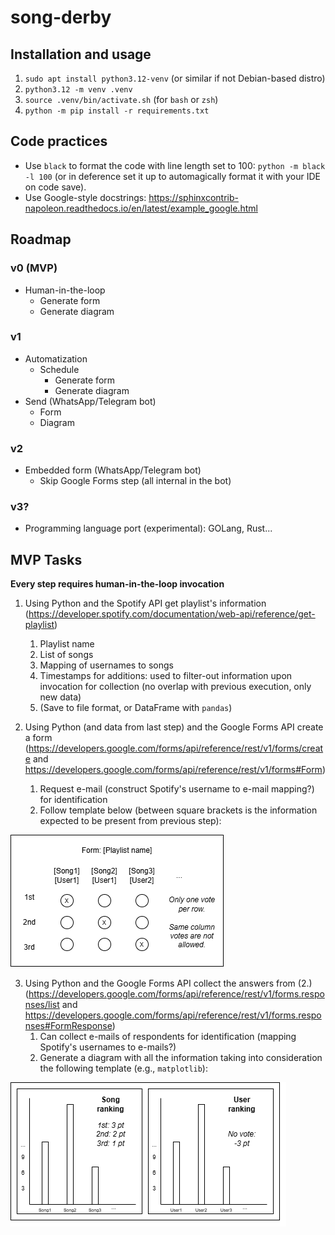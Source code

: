 # song-derby

## Installation and usage

1. `sudo apt install python3.12-venv` (or similar if not Debian-based distro)
2. `python3.12 -m venv .venv`
3. `source .venv/bin/activate.sh` (for `bash` or `zsh`)
4. `python -m pip install -r requirements.txt`

## Code practices

- Use `black` to format the code with line length set to 100: `python -m black -l 100` (or in deference set it up to automagically format it with your IDE on code save).
- Use Google-style docstrings: https://sphinxcontrib-napoleon.readthedocs.io/en/latest/example_google.html

## Roadmap

### v0 (MVP)

- Human-in-the-loop
  - Generate form
  - Generate diagram

### v1

- Automatization
  - Schedule
    - Generate form
    - Generate diagram
- Send (WhatsApp/Telegram bot)
  - Form
  - Diagram

### v2

- Embedded form (WhatsApp/Telegram bot)
  - Skip Google Forms step (all internal in the bot)

### v3?

- Programming language port (experimental): GOLang, Rust...

## MVP Tasks

**Every step requires human-in-the-loop invocation**

1. Using Python and the Spotify API get playlist's information (https://developer.spotify.com/documentation/web-api/reference/get-playlist)
   1. Playlist name
   2. List of songs
   3. Mapping of usernames to songs
   4. Timestamps for additions: used to filter-out information upon invocation for collection (no overlap with previous execution, only new data)
   5. (Save to file format, or DataFrame with `pandas`)

2. Using Python (and data from last step) and the Google Forms API create a form  (https://developers.google.com/forms/api/reference/rest/v1/forms/create and https://developers.google.com/forms/api/reference/rest/v1/forms#Form)
    1. Request e-mail (construct Spotify's username to e-mail mapping?) for identification
    2. Follow template below (between square brackets is the information expected to be present from previous step):
   
![](docs/google_form_template.png)

3. Using Python and the Google Forms API collect the answers from (2.) (https://developers.google.com/forms/api/reference/rest/v1/forms.responses/list and https://developers.google.com/forms/api/reference/rest/v1/forms.responses#FormResponse)
   1. Can collect e-mails of respondents for identification (mapping Spotify's usernames to e-mails?)
   2. Generate a diagram with all the information taking into consideration the following template (e.g., `matplotlib`):
   
![](docs/diagram_template.png)